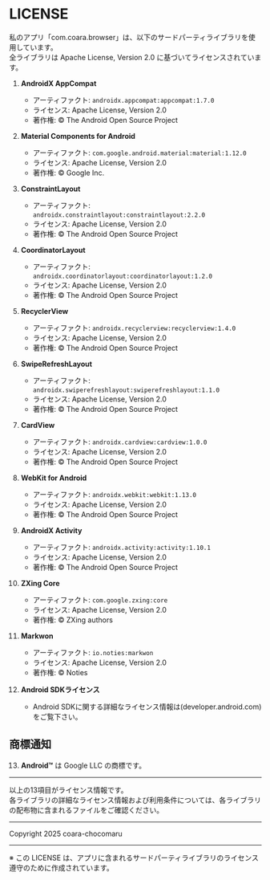 # LICENSE

私のアプリ「com.coara.browser」は、以下のサードパーティライブラリを使用しています。  
全ライブラリは Apache License, Version 2.0 に基づいてライセンスされています。

1. **AndroidX AppCompat**  
   - アーティファクト: `androidx.appcompat:appcompat:1.7.0`  
   - ライセンス: Apache License, Version 2.0  
   - 著作権: © The Android Open Source Project

2. **Material Components for Android**  
   - アーティファクト: `com.google.android.material:material:1.12.0`  
   - ライセンス: Apache License, Version 2.0  
   - 著作権: © Google Inc.

3. **ConstraintLayout**  
   - アーティファクト: `androidx.constraintlayout:constraintlayout:2.2.0`  
   - ライセンス: Apache License, Version 2.0  
   - 著作権: © The Android Open Source Project

4. **CoordinatorLayout**  
   - アーティファクト: `androidx.coordinatorlayout:coordinatorlayout:1.2.0`  
   - ライセンス: Apache License, Version 2.0  
   - 著作権: © The Android Open Source Project

5. **RecyclerView**  
   - アーティファクト: `androidx.recyclerview:recyclerview:1.4.0`  
   - ライセンス: Apache License, Version 2.0  
   - 著作権: © The Android Open Source Project

6. **SwipeRefreshLayout**  
   - アーティファクト: `androidx.swiperefreshlayout:swiperefreshlayout:1.1.0`  
   - ライセンス: Apache License, Version 2.0  
   - 著作権: © The Android Open Source Project

7. **CardView**  
   - アーティファクト: `androidx.cardview:cardview:1.0.0`  
   - ライセンス: Apache License, Version 2.0  
   - 著作権: © The Android Open Source Project

8. **WebKit for Android**  
   - アーティファクト: `androidx.webkit:webkit:1.13.0`  
   - ライセンス: Apache License, Version 2.0  
   - 著作権: © The Android Open Source Project

9. **AndroidX Activity**  
   - アーティファクト: `androidx.activity:activity:1.10.1`  
   - ライセンス: Apache License, Version 2.0  
   - 著作権: © The Android Open Source Project

10. **ZXing Core**  
    - アーティファクト: `com.google.zxing:core`  
    - ライセンス: Apache License, Version 2.0  
    - 著作権: © ZXing authors

11. **Markwon**  
    - アーティファクト: `io.noties:markwon`  
    - ライセンス: Apache License, Version 2.0  
    - 著作権: © Noties

12. **Android SDKライセンス**  
    - Android SDKに関する詳細なライセンス情報は(developer.android.com)をご覧下さい。

## 商標通知

13. **Android™** は Google LLC の商標です。

---

以上の13項目がライセンス情報です。  
各ライブラリの詳細なライセンス情報および利用条件については、各ライブラリの配布物に含まれるファイルをご確認ください。

---

Copyright 2025 coara-chocomaru

---

※ この LICENSE は、アプリに含まれるサードパーティライブラリのライセンス遵守のために作成されています。
